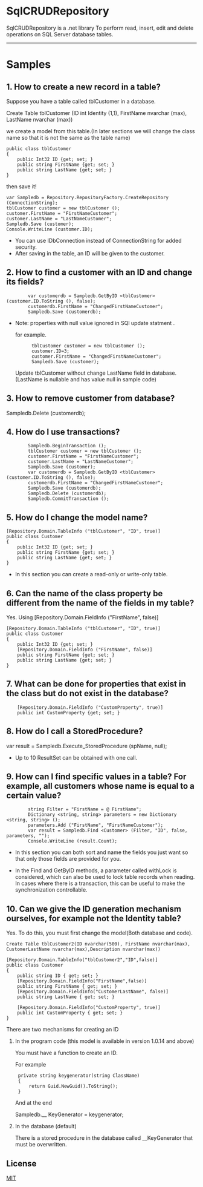 # SqlCRUDRepository

SqlCRUDRepository is a .net library To perform read, insert, edit and delete operations on SQL Server database tables.

-----
# Samples

## 1. How to create a new record in a table?
Suppose you have a table called tblCustomer in a database.

Create Table tblCustomer (ID int Identity (1,1), FirstName nvarchar (max), LastName nvarchar (max))

we create a model from this table.(In later sections we will change the class name so that it is not the same as the table name)

    public class tblCustomer
    {
        public Int32 ID {get; set; }
        public string FirstName {get; set; }
        public string LastName {get; set; }
    }
    
then save it!


    var Sampledb = Repository.RepositoryFactory.CreateRepository (ConnectionString);
    tblCustomer customer = new tblCustomer ();
    customer.FirstName = "FirstNameCustomer";
    customer.LastName = "LastNameCustomer";
    Sampledb.Save (customer);
    Console.WriteLine (customer.ID);

* You can use IDbConnection instead of ConnectionString for added security.
* After saving in the table, an ID will be given to the customer.
## 2. How to find a customer with an ID and change its fields?
            var customerdb = Sampledb.GetByID <tblCustomer> (customer.ID.ToString (), false);
            customerdb.FirstName = "ChangedFirstNameCustomer";
            Sampledb.Save (customerdb);
* Note: properties with null value ignored in SQl update statment .

    for example.

            tblCustomer customer = new tblCustomer ();
            customer.ID=3;
            customer.FirstName = "ChangedFirstNameCustomer";
            Sampledb.Save (customer);
            
    Update tblCustomer without change LastName field in database. (LastName is nullable and has value null in sample code)           
    
## 3. How to remove customer from database?
Sampledb.Delete (customerdb);
## 4. How do I use transactions?
            Sampledb.BeginTransaction ();
            tblCustomer customer = new tblCustomer ();
            customer.FirstName = "FirstNameCustomer";
            customer.LastName = "LastNameCustomer";
            Sampledb.Save (customer);
            var customerdb = Sampledb.GetByID <tblCustomer> (customer.ID.ToString (), false);
            customerdb.FirstName = "ChangedFirstNameCustomer";
            Sampledb.Save (customerdb);
            Sampledb.Delete (customerdb);
            Sampledb.CommitTransaction ();
## 5. How do I change the model name?
    [Repository.Domain.TableInfo ("tblCustomer", "ID", true)]
    public class Customer
    {
        public Int32 ID {get; set; }
        public string FirstName {get; set; }
        public string LastName {get; set; }
    }
* In this section you can create a read-only or write-only table.
## 6. Can the name of the class property be different from the name of the fields in my table?
Yes. Using [Repository.Domain.FieldInfo ("FirstName", false)]

    [Repository.Domain.TableInfo ("tblCustomer", "ID", true)]
    public class Customer
    {
        public Int32 ID {get; set; }
        [Repository.Domain.FieldInfo ("FirstName", false)]
        public string FirstName {get; set; }
        public string LastName {get; set; }
    }

## 7. What can be done for properties that exist in the class but do not exist in the database?
        [Repository.Domain.FieldInfo ("CustomProperty", true)]
        public int CustomProperty {get; set; }
## 8. How do I call a StoredProcedure?
var result = Sampledb.Execute_StoredProcedure <Customer> (spName, null);
* Up to 10 ResultSet can be obtained with one call.
## 9. How can I find specific values ​​in a table? For example, all customers whose name is equal to a certain value?
            string Filter = "FirstName = @ FirstName";
            Dictionary <string, string> parameters = new Dictionary <string, string> ();
            parameters.Add ("FirstName", "FirstNameCustomer");
            var result = Sampledb.Find <Customer> (Filter, "ID", false, parameters, "");
            Console.WriteLine (result.Count);

* In this section you can both sort and name the fields you just want so that only those fields are provided for you.
    
* In the Find and GetByID methods, a parameter called withLock is considered, which can also be used to lock table records when reading. In cases where there is a transaction, this can be useful to make the synchronization controllable.
    
## 10. Can we give the ID generation mechanism ourselves, for example not the Identity table?
Yes.
To do this, you must first change the model(Both database and code).
    
    Create Table tblCustomer2(ID nvarchar(500), FirstName nvarchar(max), CustomerLastName nvarchar(max),Description nvarchar(max))
    
    [Repository.Domain.TableInfo("tblCustomer2","ID",false)]
    public class Customer
    {
        public string ID { get; set; }
        [Repository.Domain.FieldInfo("FirstName",false)]
        public string FirstName { get; set; }
        [Repository.Domain.FieldInfo("CustomerLastName", false)]
        public string LastName { get; set; }

        [Repository.Domain.FieldInfo("CustomProperty", true)]
        public int CustomProperty { get; set; }
    }

There are two mechanisms for creating an ID
1. In the program code (this model is available in version 1.0.14 and above)
    
    You must have a function to create an ID.
    
    For example
    
        private string keygenerator(string ClassName)
        {
            return Guid.NewGuid().ToString();
        }
    
    And at the end
    
    Sampledb.__ KeyGenerator = keygenerator;
    
    
2. In the database (default)
    
    There is a stored procedure in the database called __KeyGenerator that must be overwritten.
    
## License
[MIT](https://licenses.nuget.org/MIT)
